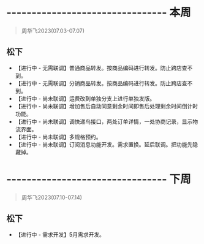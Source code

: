 # -------------------------------- 本周
> 周华飞2023(07.03-07.07)
## 松下
* 【进行中 - 无需联调】普通商品转发。按商品编码进行转发。防止跨店查不到。
* 【进行中 - 无需联调】分销商品转发。按商品编码进行转发。防止跨店查不到。
* 【进行中 - 尚未联调】运费改到单独分支上进行单独发版。
* 【进行中 - 尚未联调】增加售后自动同意剩余时间即售后处理剩余时间倒计时功能。
* 【进行中 - 尚未联调】调快递鸟接口，两处订单详情，一处协商记录，显示物流界面。
* 【进行中 - 尚未联调】多规格预约。
* 【进行中 - 尚未联调】订阅消息功能开发。需求置换。延后联调。把功能先隐藏掉。

# -------------------------------- 下周
> 周华飞2023(07.10-07.14)
## 松下
* 【进行中 - 需求开发】5月需求开发。
